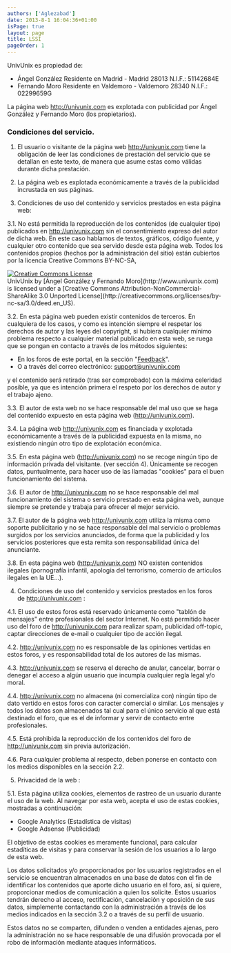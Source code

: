```yaml
---
authors: ['Aglezabad']
date: 2013-8-1 16:04:36+01:00
isPage: true
layout: page
title: LSSI
pageOrder: 1
---
```


UnivUnix es propiedad de:

* Ángel González Residente en Madrid - Madrid 28013 N.I.F.: 51142684E
* Fernando Moro Residente en Valdemoro - Valdemoro 28340 N.I.F.: 02299659G

La página web http://univunix.com es explotada con publicidad por Ángel González y Fernando Moro (los propietarios).

### Condiciones del servicio.

1. El usuario o visitante de la página web http://univunix.com tiene la obligación de leer las condiciones de prestación
 del servicio que se detallan en este texto, de manera que asume estas como válidas durante dicha prestación.

2. La página web es explotada económicamente a través de la publicidad incrustada en sus páginas.

3. Condiciones de uso del contenido y servicios prestados en esta página web:

  3.1. No está permitida la reproducción de los contenidos (de cualquier tipo) publicados en http://univunix.com
   sin el consentimiento expreso del autor de dicha web. En este caso hablamos de textos, gráficos, código fuente,
   y cualquier otro contenido que sea servido desde esta página web.
   Todos los contenidos propios (hechos por la administración del sitio) están cubiertos por la licencia
   Creative Commons BY-NC-SA,

   <a href="http://creativecommons.org/licenses/by-nc-sa/3.0/deed.en_US">
   <img class="img-responsive lazy" alt="Creative Commons License" src="/img/placeholder.gif" data-original="http://i.creativecommons.org/l/by-nc-sa/3.0/88x31.png" style="margin: 0 auto; display: block">
   </a>
   UnivUnix by [Ángel González y Fernando Moro](http://www.univunix.com) is licensed under a 
   [Creative Commons Attribution-NonCommercial-ShareAlike 3.0 Unported License](http://creativecommons.org/licenses/by-nc-sa/3.0/deed.en_US).

  3.2. En esta página web pueden existir contenidos de terceros. En cualquiera de los casos,
   y como es intención siempre el respetar los derechos de autor y las leyes del copyright,
   si hubiera cualquier mínimo problema respecto a cualquier material publicado en esta web,
   se ruega que se pongan en contacto a través de los métodos siguientes:

  * En los foros de este portal, en la sección "[Feedback](http://www.univunix.com/forum/viewforum.php?f=5)".
  * O a través del correo electrónico: [support@univunix.com](mailto://support@univunix.com)

   y el contenido será retirado (tras ser comprobado) con la máxima celeridad posible,
   ya que es intención primera el respeto por los derechos de autor y el trabajo ajeno.

  3.3. El autor de esta web no se hace responsable del mal uso que se haga del contenido
   expuesto en esta página web (http://univunix.com).

  3.4. La página web http://univunix.com es financiada y explotada económicamente a través
   de la publicidad expuesta en la misma, no existiendo ningún otro tipo de explotación económica.

  3.5. En esta página web (http://univunix.com) no se recoge ningún tipo de información privada
   del visitante. (ver sección 4). Únicamente se recogen datos, puntualmente, para hacer uso de
   las llamadas "cookies" para el buen funcionamiento del sistema.

  3.6. El autor de http://univunix.com no se hace responsable del mal funcionamiento del sistema
   o servicio prestado en esta página web, aunque siempre se pretende y trabaja para ofrecer el mejor servicio.

  3.7. El autor de la página web http://univunix.com utiliza la misma como soporte publicitario
   y no se hace responsable del mal servicio o problemas surgidos por los servicios anunciados,
   de forma que la publicidad y los servicios posteriores que esta remita son responsabilidad única del anunciante.

  3.8. En esta página web (http://univunix.com) NO existen contenidos ilegales (pornografía infantil,
   apología del terrorismo, comercio de artículos ilegales en la UE...).

4. Condiciones de uso del contenido y servicios prestados en los foros de http://univunix.com :

  4.1. El uso de estos foros está reservado únicamente como "tablón de mensajes" entre profesionales
   del sector Internet. No está permitido hacer uso del foro de http://univunix.com para realizar spam,
   publicidad off-topic, captar direcciones de e-mail o cualquier tipo de acción ilegal.

  4.2. http://univunix.com no es responsable de las opiniones vertidas en estos foros, y es responsabilidad
   total de los autores de las mismas.

  4.3. http://univunix.com se reserva el derecho de anular, cancelar, borrar o denegar el acceso a algún usuario
   que incumpla cualquier regla legal y/o moral.

  4.4. http://univunix.com no almacena (ni comercializa con) ningún tipo de dato vertido en estos foros
   con caracter comercial o similar. Los mensajes y todos los datos son almacenados tal cual para el
 único servicio al que está destinado el foro, que es el de informar y servir de contacto entre profesionales.

  4.5. Está prohibida la reproducción de los contenidos del foro de http://univunix.com sin previa autorización.

  4.6. Para cualquier problema al respecto, deben ponerse en contacto con los medios disponibles en la sección 2.2.

5. Privacidad de la web :

  5.1. Esta página utiliza cookies, elementos de rastreo de un usuario durante el uso de la web.
   Al navegar por esta web, acepta el uso de estas cookies, mostradas a continuación:

  * Google Analytics (Estadística de visitas)
  * Google Adsense (Publicidad)

  El objetivo de estas cookies es meramente funcional, para calcular estadíticas de visitas y
   para conservar la sesión de los usuarios a lo largo de esta web.

  Los datos solicitados y/o proporcionados por los usuarios registrados en el servicio se encuentran almacenados
   en una base de datos con el fin de identificar los contenidos que aporte dicho usuario en el foro, así,
   si quiere, proporcionar medios de comunicación a quien los solicite.
   Estos usuarios tendrán derecho al acceso, rectificación, cancelación y oposición de sus datos,
   simplemente contactando con la administración a través de los medios indicados en la sección 3.2
   o a través de su perfil de usuario.

  Estos datos no se comparten, difunden o venden a entidades ajenas,
   pero la administración no se hace responsable de una difusión provocada por el robo de información
   mediante ataques informáticos.
